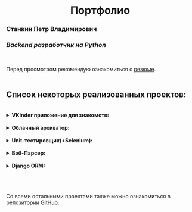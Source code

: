 <h1 align=center>Портфолио</h1>

### Станкин Петр Владимирович
### <i>Backend разработчик на Python</i>
<br>

Перед просмотром рекомендую ознакомиться с [резюме](./Summary.pdf).
<br><br>
<h2> Список некоторых реализованных проектов:</h2><br>
<details>
<summary><b>VKinder приложение для знакомств:</b></summary>
<br>
<b>Задача:</b><br>
Используя данные из VK, нужно сделать сервис намного лучше, чем Tinder, а именно: чат-бота "VKinder". Бот должен искать людей, подходящих под условия, на основании информации о пользователе из VK:<br><br>
<li>возраст</li>
<li>пол</li>
<li>город</li>
<li>семейное положение</li><br>
У тех людей, которые подошли по требованиям пользователю, получать топ-3 популярных фотографии профиля и отправлять их пользователю в чат вместе со ссылкой на найденного человека.
Популярность определяется по количеству лайков и комментариев.
<br><br>
<b>Сделано:</b><br>
Для создания бота использовано API Вконтакте, а именно VK LongPoll. Информация о пользователях предоставляется также по API Вконтакте, была задействована внешняя Python библиотека: <a href=https://github.com/python273/vk_api>api.vk</a>.
Данные сохраняются в БД, использована PostgreSQL, задействован фреймворк <a href=https://www.sqlalchemy.org/>SQLAlchemy ORM</a>.  
<br><br>
<b>Результат:</b><br>
Полностью рабочий бот. Добавлена возможность ставить лайки пользователям, заносить их в черный список.<br><br>
Подробнее с кодом можно ознакомиться в <a href=https://github.com/stPitty/DiplomHW2>репозитории</a>.
</details><br>

<details>
<summary><b>Облачный архиватор:</b></summary>
<br>
<b>Задача:</b><br>
Нужно написать программу, которая будет:<br>
<li>Получать фотографии с профиля VK.</li>
<li>Сохранять фотографии максимального размера(ширина/высота в пикселях) на Я.Диске.</li>
<li>Для имени фотографий использовать количество лайков.</li>
<li>Сохранять информацию по фотографиям в json-файл с результатами.</li>
<br>
<b>Сделано:</b><br>
Для получения информации из VK используется API Вконтакте. Для загрузки файлов на Я.Диск - API Яндекс Диска. Взаимодействие происходит с помощью библиотеки Python: <a href=https://github.com/psf/requests>requests</a>. Прогресс-бар реализован с помощью библиотеки <a href=https://github.com/tqdm/tqdm>tqdm</a>.
<br><br>
<b>Результат:</b><br>
Работающее приложение для архивирования фотографий из ВК наилучшего разрешения. Есть возможность выбора альбома ВК для скачивания фото. Максимальное кол-во фотографий задается параметром.<br><br>
Подробнее с кодом можно ознакомиться в <a href=https://github.com/stPitty/Diplom_HW>репозитории</a>.
</details><br>

<details>
<summary><b>Unit-тестировщик(+Selenium):</b></summary>
<br>
<b>Задача:</b><br>
<li>Протестировать основные функции по получению информации о документах, добавлении и удалении элементов из словаря. (main.py)</li>
<li>Проверим правильность работы Яндекс.Диск REST API. Написать тесты, проверяющий создание папки на Диске.</li>
<li>Написать приложение для авторизации на Я.Диск, проверить его тестами.</li>
<br>
<b>Сделано:</b><br>
<li>Написаны успешные тесты для приложения по работе с бухгалтерией с помощью встроенной библиотеки <a href=https://github.com/python/cpython/tree/main/Lib/unittest>unittest</a>. Использован декоратор <i>@path</i> для имитации ввода данных.</li>
<li>Написаны простые, положительные и негативные тесты для проверки работоспособности API. Использован стандартный функционал Python.</li>
<li>Написано приложение для авторизации, имитирующее запуск браузера (Google Chrome). Использована библиотека <a href=https://github.com/SeleniumHQ/selenium/tree/trunk/py>Selenium</a>. Приложение покрыто тестами, для параметризации использована библиотека <a href=https://github.com/pytest-dev/pytest>Pytest</a>.</li>
<br>
<b>Результат:</b><br>
Написана авторизация на Яндекс Диске, имитирующая поведение браузера. Три независимых приложения покрыты тестами, работоспособность проверена успешно.<br><br>
Подробнее с кодом можно ознакомиться в <a href=https://github.com/stPitty/Tests>репозитории</a>.
</details><br>

<details>
<summary><b>Вэб-Парсер:</b></summary>
<br>
<b>Задача:</b><br>
Написать парсер по <a href=https://habr.com/ru/all/>Хабру</a>, который ищет статьи по указанным ключевым словам.
<br><br>
<b>Сделано:</b><br>
Написана программа с разнообразной возможностью поиска по ключевым словам. Поиск может вестись по:<br><br>
<li>Тэгам(Хабам)</li>
<li>Превью на главной странице</li>
<li>Тексту всей статьи</li><br>
Пользователь может выбирать любой из способов поиска, комбинировать их. Кол-во страниц для поиска задается параметром. Для создания парсера была использована внешняя библиотека: <a href=https://pypi.org/project/beautifulsoup4/>beautifulsoup4</a>.
<br><br>
<b>Результат:</b><br>
Приложение ищет все статьи содержащие ключевые слова в тексте, превью или тэгах (хабах), сохраняет данные в json. Для наглядности процесса реализован прогресс-бар.<br><br>
Подробнее с кодом можно ознакомиться в <a href=https://github.com/stPitty/Web-Scrap>репозитории</a>.
</details><br>

<details>
<summary><b>Django ORM:</b></summary>
<br>
<b>Задача:</b><br>
Спроектировать бд для сайта новостей на Django. Каждая новость имеет набор тэгов (один или несколько) и один основной тэг. Также спроектировать админ-панель для управления бд.
<br><br>
<b>Сделано:</b><br>
Для создания бд выбрана реляционная бд PostreSQL. Для работы с бд использованы возможности Django ORM. Сделана связь m2m для представлений новостей и тэгов. В админ панель добавлено полное управление бд и валидация на основной тэг к новости.
<br><br>
<b>Результат:</b><br>
Готовые модели на Django ORM для использования с любой реляционной бд. Функционирующая админка для визуального управления бд.<br><br>
Подробнее с кодом можно ознакомиться в <a href=https://github.com/stPitty/DjangoHW-m2mRelations>репозитории</a>.
</details><br><br><br>

Со всеми остальными проектами также можно ознакомиться в репозитории <a href="https://github.com/stPitty/">GitHub</a>.
